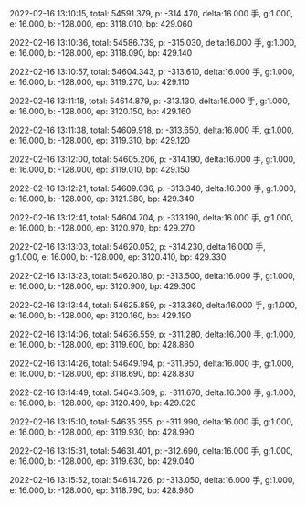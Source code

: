 2022-02-16 13:10:15, total: 54591.379, p: -314.470, delta:16.000 手, g:1.000, e: 16.000, b: -128.000, ep: 3118.010, bp: 429.060

2022-02-16 13:10:36, total: 54586.739, p: -315.030, delta:16.000 手, g:1.000, e: 16.000, b: -128.000, ep: 3118.090, bp: 429.140

2022-02-16 13:10:57, total: 54604.343, p: -313.610, delta:16.000 手, g:1.000, e: 16.000, b: -128.000, ep: 3119.270, bp: 429.110

2022-02-16 13:11:18, total: 54614.879, p: -313.130, delta:16.000 手, g:1.000, e: 16.000, b: -128.000, ep: 3120.150, bp: 429.160

2022-02-16 13:11:38, total: 54609.918, p: -313.650, delta:16.000 手, g:1.000, e: 16.000, b: -128.000, ep: 3119.310, bp: 429.120

2022-02-16 13:12:00, total: 54605.206, p: -314.190, delta:16.000 手, g:1.000, e: 16.000, b: -128.000, ep: 3119.010, bp: 429.150

2022-02-16 13:12:21, total: 54609.036, p: -313.340, delta:16.000 手, g:1.000, e: 16.000, b: -128.000, ep: 3121.380, bp: 429.340

2022-02-16 13:12:41, total: 54604.704, p: -313.190, delta:16.000 手, g:1.000, e: 16.000, b: -128.000, ep: 3120.970, bp: 429.270

2022-02-16 13:13:03, total: 54620.052, p: -314.230, delta:16.000 手, g:1.000, e: 16.000, b: -128.000, ep: 3120.410, bp: 429.330

2022-02-16 13:13:23, total: 54620.180, p: -313.500, delta:16.000 手, g:1.000, e: 16.000, b: -128.000, ep: 3120.900, bp: 429.300

2022-02-16 13:13:44, total: 54625.859, p: -313.360, delta:16.000 手, g:1.000, e: 16.000, b: -128.000, ep: 3120.160, bp: 429.190

2022-02-16 13:14:06, total: 54636.559, p: -311.280, delta:16.000 手, g:1.000, e: 16.000, b: -128.000, ep: 3119.600, bp: 428.860

2022-02-16 13:14:26, total: 54649.194, p: -311.950, delta:16.000 手, g:1.000, e: 16.000, b: -128.000, ep: 3118.690, bp: 428.830

2022-02-16 13:14:49, total: 54643.509, p: -311.670, delta:16.000 手, g:1.000, e: 16.000, b: -128.000, ep: 3120.490, bp: 429.020

2022-02-16 13:15:10, total: 54635.355, p: -311.990, delta:16.000 手, g:1.000, e: 16.000, b: -128.000, ep: 3119.930, bp: 428.990

2022-02-16 13:15:31, total: 54631.401, p: -312.690, delta:16.000 手, g:1.000, e: 16.000, b: -128.000, ep: 3119.630, bp: 429.040

2022-02-16 13:15:52, total: 54614.726, p: -313.050, delta:16.000 手, g:1.000, e: 16.000, b: -128.000, ep: 3118.790, bp: 428.980